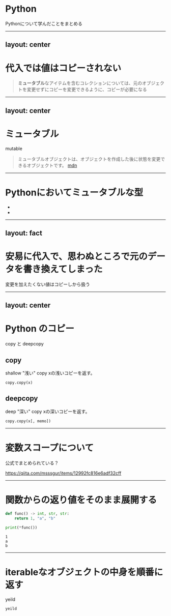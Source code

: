 # Python
Pythonについて学んだことをまとめる

---
layout: center
---

# 代入では値はコピーされない
>**ミュータブル**なアイテムを含むコレクションについては、元のオブジェクトを変更せずにコピーを変更できるように、コピーが必要になる

---
layout: center
---

# ミュータブル
mutable

>ミュータブルオブジェクトは、オブジェクトを作成した後に状態を変更できるオブジェクトです。 [mdn](https://developer.mozilla.org/ja/docs/Glossary/Mutable)

---

# Pythonにおいてミュータブルな型

- 
- 



---
layout: fact
---

# 安易に代入で、思わぬところで元のデータを書き換えてしまった
変更を加えたくない値はコピーしから扱う

---
layout: center
---

# Python のコピー
copy と deepcopy

## copy
shallow "浅い" copy
xの浅いコピーを返す。
```python
copy.copy(x)
```

## deepcopy
deep "深い" copy
xの深いコピーを返す。
```python
copy.copy(x[, memo])
```

---

# 変数スコープについて
公式でまとめられている？

https://qiita.com/msssgur/items/12992fc816e6adf32cff

---

# 関数からの返り値をそのまま展開する

```python
def func() -> int, str, str:
    return 1, "a", "b"

print(*func())
```

```shell
1
a
b
```

---

# iterableなオブジェクトの中身を順番に返す
yeild

```python
yeild
```